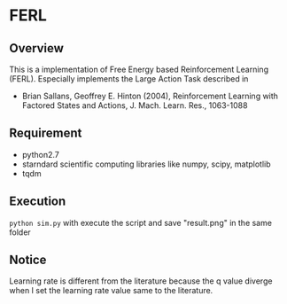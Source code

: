 # FERL

## Overview
This is a implementation of Free Energy based Reinforcement Learning (FERL). Especially implements the Large Action Task described in 
* Brian Sallans, Geoffrey E. Hinton (2004), Reinforcement Learning with Factored States and Actions, J. Mach. Learn. Res., 1063-1088

## Requirement
* python2.7
* starndard scientific computing libraries like numpy, scipy, matplotlib
* tqdm

## Execution
`python sim.py`
with execute the script and save "result.png" in the same folder

## Notice
Learning rate is different from the literature because the q value diverge when I set the learning rate value same to the literature.

